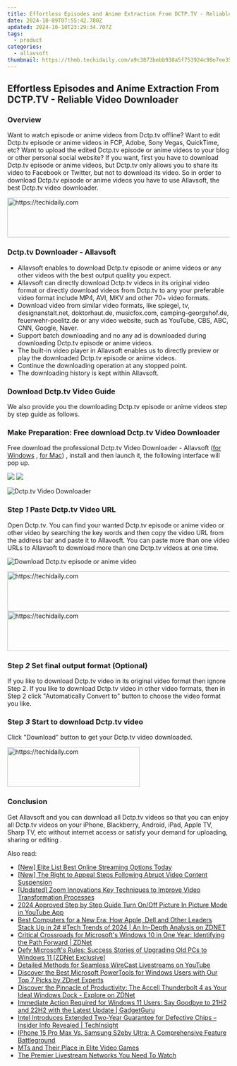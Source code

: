 ```yaml
---
title: Effortless Episodes and Anime Extraction From DCTP.TV - Reliable Video Downloader
date: 2024-10-09T07:55:42.780Z
updated: 2024-10-10T23:29:34.707Z
tags:
  - product
categories:
  - allavsoft
thumbnail: https://thmb.techidaily.com/a9c3873bebb938a5f753924c98e7ee35151095e5c892d2b6f8749d10330823cf.jpg
---
```


## Effortless Episodes and Anime Extraction From DCTP.TV - Reliable Video Downloader

### Overview

Want to watch episode or anime videos from Dctp.tv offline? Want to edit Dctp.tv episode or anime videos in FCP, Adobe, Sony Vegas, QuickTime, etc? Want to upload the edited Dctp.tv episode or anime videos to your blog or other personal social website? If you want, first you have to download Dctp.tv episode or anime videos, but Dctp.tv only allows you to share its video to Facebook or Twitter, but not to download its video. So in order to download Dctp.tv episode or anime videos you have to use Allavsoft, the best Dctp.tv video downloader.

<!-- affiliate ads begin -->
<a href="https://ursime.pxf.io/c/5597632/2136545/16384" target="_top" id="2136545">
  <img src="//a.impactradius-go.com/display-ad/16384-2136545" border="0" alt="https://techidaily.com" width="728" height="90"/>
</a>
<img height="0" width="0" src="https://ursime.pxf.io/i/5597632/2136545/16384" style="position:absolute;visibility:hidden;" border="0" />
<!-- affiliate ads end -->

### Dctp.tv Downloader - Allavsoft

* Allavsoft enables to download Dctp.tv episode or anime videos or any other videos with the best output quality you expect.
* Allavsoft can directly download Dctp.tv videos in its original video format or directly download videos from Dctp.tv to any your preferable video format include MP4, AVI, MKV and other 70+ video formats.
* Download video from similar video formats, like spiegel, tv, designanstalt.net, doktorhaut.de, musicfox.com, camping-georgshof.de, feuerwehr-poelitz.de or any video website, such as YouTube, CBS, ABC, CNN, Google, Naver.
* Support batch downloading and no any ad is downloaded during downloading Dctp.tv episode or anime videos.
* The built-in video player in Allavsoft enables us to directly preview or play the downloaded Dctp.tv episode or anime videos.
* Continue the downloading operation at any stopped point.
* The downloading history is kept within Allavsoft.

### Download Dctp.tv Video Guide

We also provide you the downloading Dctp.tv episode or anime videos step by step guide as follows.

### Make Preparation: Free download Dctp.tv Video Downloader

Free download the professional Dctp.tv Video Downloader - Allavsoft ([for Windows](https://tools.techidaily.com/allavsoft/products/) , [for Mac](https://tools.techidaily.com/allavsoft/products/)) , install and then launch it, the following interface will pop up.

[![](https://www.allavsoft.com/how-to/../images/how-to/free-download-win.jpg)](https://tools.techidaily.com/allavsoft/products/) [![](https://www.allavsoft.com/how-to/../images/how-to/free-download-mac.jpg)](https://tools.techidaily.com/allavsoft/products/)

![Dctp.tv Video Downloader](https://www.allavsoft.com/how-to/../images/allavsoft/screen-shot-600.jpg)

### Step _1_ Paste Dctp.tv Video URL

Open Dctp.tv. You can find your wanted Dctp.tv episode or anime video or other video by searching the key words and then copy the video URL from the address bar and paste it to Allavosft. You can paste more than one video URLs to Allavsoft to download more than one Dctp.tv videos at one time.

![Download Dctp.tv episode or anime video](https://www.allavsoft.com/how-to/../images/how-to/download-jibjab-videos/download-jibjab-videos.jpg)

<!-- affiliate ads begin -->
<a href="https://appsumo.8odi.net/c/5597632/2137379/7443" target="_top" id="2137379">
  <img src="//a.impactradius-go.com/display-ad/7443-2137379" border="0" alt="https://techidaily.com" width="728" height="90"/>
</a>
<img height="0" width="0" src="https://appsumo.8odi.net/i/5597632/2137379/7443" style="position:absolute;visibility:hidden;" border="0" />
<!-- affiliate ads end -->

<!-- affiliate ads begin -->
<a href="https://appsumo.8odi.net/c/5597632/2137378/7443" target="_top" id="2137378">
  <img src="//a.impactradius-go.com/display-ad/7443-2137378" border="0" alt="https://techidaily.com" width="600" height="90"/>
</a>
<img height="0" width="0" src="https://appsumo.8odi.net/i/5597632/2137378/7443" style="position:absolute;visibility:hidden;" border="0" />
<!-- affiliate ads end -->

### Step _2_ Set final output format (Optional)

If you like to download Dctp.tv video in its original video format then ignore Step 2\. If you like to download Dctp.tv video in other video formats, then in Step 2 click "Automatically Convert to" button to choose the video format you like.

### Step _3_ Start to download Dctp.tv video

Click "Download" button to get your Dctp.tv video downloaded.

<!-- affiliate ads begin -->
<a href="https://aligracehair.sjv.io/c/5597632/2012401/19272" target="_top" id="2012401">
  <img src="//a.impactradius-go.com/display-ad/19272-2012401" border="0" alt="https://techidaily.com" width="300" height="90"/>
</a>
<img height="0" width="0" src="https://aligracehair.sjv.io/i/5597632/2012401/19272" style="position:absolute;visibility:hidden;" border="0" />
<!-- affiliate ads end -->

### Conclusion

Get Allavsoft and you can download all Dctp.tv videos so that you can enjoy all Dctp.tv videos on your iPhone, Blackberry, Android, iPad, Apple TV, Sharp TV, etc without internet access or satisfy your demand for uploading, sharing or editing .

<ins class="adsbygoogle"
     style="display:block"
     data-ad-format="autorelaxed"
     data-ad-client="ca-pub-7571918770474297"
     data-ad-slot="1223367746"></ins>

<ins class="adsbygoogle"
     style="display:block"
     data-ad-client="ca-pub-7571918770474297"
     data-ad-slot="8358498916"
     data-ad-format="auto"
     data-full-width-responsive="true"></ins>

<span class="atpl-alsoreadstyle">Also read:</span>
<div><ul>
<li><a href="https://article-tips.techidaily.com/new-elite-list-best-online-streaming-options-today/"><u>[New] Elite List Best Online Streaming Options Today</u></a></li>
<li><a href="https://facebook-videos.techidaily.com/new-the-right-to-appeal-steps-following-abrupt-video-content-suspension/"><u>[New] The Right to Appeal Steps Following Abrupt Video Content Suspension</u></a></li>
<li><a href="https://fox-info.techidaily.com/updated-zoom-innovations-key-techniques-to-improve-video-transformation-processes/"><u>[Updated] Zoom Innovations Key Techniques to Improve Video Transformation Processes</u></a></li>
<li><a href="https://extra-support.techidaily.com/2024-approved-step-by-step-guide-turn-onoff-picture-in-picture-mode-in-youtube-app/"><u>2024 Approved Step by Step Guide Turn On/Off Picture In Picture Mode in YouTube App</u></a></li>
<li><a href="https://win-manuals.techidaily.com/best-computers-for-a-new-era-how-apple-dell-and-other-leaders-stack-up-in-2-tech-trends-of-2024-an-in-depth-analysis-on-zdnet/"><u>Best Computers for a New Era: How Apple, Dell and Other Leaders Stack Up in 2# #Tech Trends of 2024 | An In-Depth Analysis on ZDNET</u></a></li>
<li><a href="https://win-manuals.techidaily.com/critical-crossroads-for-microsofts-windows-10-in-one-year-identifying-the-path-forward-zdnet/"><u>Critical Crossroads for Microsoft's Windows 10 in One Year: Identifying the Path Forward | ZDNet</u></a></li>
<li><a href="https://win-manuals.techidaily.com/defy-microsofts-rules-success-stories-of-upgrading-old-pcs-to-windows-11-zdnet-exclusive/"><u>Defy Microsoft's Rules: Success Stories of Upgrading Old PCs to Windows 11 [ZDNet Exclusive]</u></a></li>
<li><a href="https://youtube-tips.techidaily.com/led-methods-for-seamless-wirecast-livestreams-on-youtube/"><u>Detailed Methods for Seamless WireCast Livestreams on YouTube</u></a></li>
<li><a href="https://win-manuals.techidaily.com/discover-the-best-microsoft-powertools-for-windows-users-with-our-top-7-picks-by-zdnet-experts/"><u>Discover the Best Microsoft PowerTools for Windows Users with Our Top 7 Picks by ZDnet Experts</u></a></li>
<li><a href="https://win-manuals.techidaily.com/discover-the-pinnacle-of-productivity-the-accell-thunderbolt-4-as-your-ideal-windows-dock-explore-on-zdnet/"><u>Discover the Pinnacle of Productivity: The Accell Thunderbolt 4 as Your Ideal Windows Dock - Explore on ZDNet</u></a></li>
<li><a href="https://win-manuals.techidaily.com/immediate-action-required-for-windows-11-users-say-goodbye-to-21h2-and-22h2-with-the-latest-update-gadgetguru/"><u>Immediate Action Required for Windows 11 Users: Say Goodbye to 21H2 and 22H2 with the Latest Update | GadgetGuru</u></a></li>
<li><a href="https://win-manuals.techidaily.com/intel-introduces-extended-two-year-guarantee-for-defective-chips-insider-info-revealed-techinsight/"><u>Intel Introduces Extended Two-Year Guarantee for Defective Chips – Insider Info Revealed | TechInsight</u></a></li>
<li><a href="https://tech-recovery.techidaily.com/iphone-15-pro-max-vs-samsung-s2eby-ultra-a-comprehensive-feature-battleground/"><u>IPhone 15 Pro Max Vs. Samsung S2eby Ultra: A Comprehensive Feature Battleground</u></a></li>
<li><a href="https://games-able.techidaily.com/mts-and-their-place-in-elite-video-games/"><u>MTs and Their Place in Elite Video Games</u></a></li>
<li><a href="https://extra-hints.techidaily.com/the-premier-livestream-networks-you-need-to-watch/"><u>The Premier Livestream Networks You Need To Watch</u></a></li>
</ul></div>

